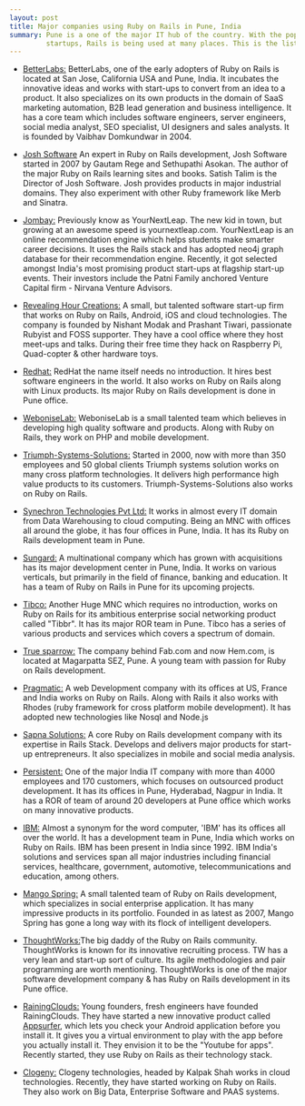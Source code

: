 ```yaml
---
layout: post
title: Major companies using Ruby on Rails in Pune, India
summary: Pune is a one of the major IT hub of the country. With the popularity of Ruby on Rails and the boom of 
         startups, Rails is being used at many places. This is the list of companies and organizations who are use Ruby on Rails.
---
```


* [BetterLabs:](http://www.betterlabs.net/) BetterLabs, one of the early adopters of Ruby on Rails is located at 
San Jose, California USA and Pune, India. It incubates the innovative ideas and works with start-ups to convert 
from an idea to a product. It also specializes on its own products in the domain of SaaS marketing automation, 
B2B lead generation and business intelligence. It has a core team which includes software engineers, server engineers, 
social media analyst, SEO specialist, UI designers and sales analysts. It is founded by Vaibhav Domkundwar in 2004.

* [Josh Software](http://www.betterlabs.net/) An expert in Ruby on Rails development, 
  Josh Software started in 2007 by Gautam Rege and Sethupathi Asokan. 
  The author of the major Ruby on Rails learning sites and books. Satish Talim is the Director of Josh Software. 
  Josh provides products in major industrial domains. They also experiment with other Ruby framework like Merb and Sinatra.

* [Jombay:](http://www.jombay.com) Previously know as YourNextLeap. The new kid in town, but growing at an awesome 
speed is yournextleap.com. YourNextLeap is an online recommendation engine which helps students make smarter career 
decisions. It uses the Rails stack and has adopted neo4j graph database for their recommendation engine. 
Recently, it got selected amongst India's most promising product start-ups at flagship start-up events. 
Their investors include the Patni Family anchored Venture Capital firm - Nirvana Venture Advisors.

* [Revealing Hour Creations:](http://revealinghour.in/) A small, but talented software start-up firm that works on 
Ruby on Rails, Android, iOS and cloud technologies. The company is founded by Nishant Modak and Prashant Tiwari, 
passionate Rubyist and FOSS supporter. They have a cool office where they host meet-ups and talks. During their free 
time they hack on Raspberry Pi, Quad-copter & other hardware toys.

* [Redhat:](http://www.redhat.com) RedHat the name itself needs no introduction. It hires best software engineers 
in the world. It also works on Ruby on Rails along with Linux products. Its major Ruby on Rails development is 
done in Pune office.

* [WeboniseLab:](http://www.weboniselab.com/) WeboniseLab is a small talented team which believes in 
developing high quality software and products. Along with Ruby on Rails, they work on PHP and mobile development.

* [Triumph-Systems-Solutions:](http://www.triumphsys.com/) Started in 2000, now with more than 350 employees and 
50 global clients Triumph systems solution works on many cross platform technologies. It delivers high performance 
high value products to its customers. Triumph-Systems-Solutions also works on Ruby on Rails.

* [Synechron Technologies Pvt Ltd:](http://www.synechron.com/) It works in almost every IT domain from Data 
Warehousing to cloud computing. Being an MNC with offices all around the globe, it has four offices in Pune, India. 
It has its Ruby on Rails development team in Pune.

* [Sungard:](http://www.sungard.com/) A multinational company which has grown with acquisitions has its major 
development center in Pune, India. It works on various verticals, but primarily in the field of finance, banking 
and education. It has a team of Ruby on Rails in Pune for its upcoming projects.

* [Tibco:](http://www.tibco.com/) Another Huge MNC which requires no introduction, works on Ruby on Rails for its 
ambitious enterprise social networking product called "Tibbr". It has its major ROR team in Pune. Tibco has a series 
of various products and services which covers a spectrum of domain.

* [True sparrow:](http://www.truesparrow.com/) The company behind Fab.com and now Hem.com, is located at Magarpatta SEZ, Pune. 
A young team with passion for Ruby on Rails development.

* [Pragmatic:](http://www.pragtech.co.in) A web Development company with its offices at US, France and India works on 
Ruby on Rails. Along with Rails it also works with Rhodes (ruby framework for cross platform mobile development). 
It has adopted new technologies like Nosql and Node.js

* [Sapna Solutions:](http://www.sapnasolutions.com/) A core Ruby on Rails development company with its expertise in 
Rails Stack. Develops and delivers major products for start-up entrepreneurs. It also specializes in mobile and social 
media analysis.

* [Persistent:](http://www.persistentsys.com/) One of the major India IT company with more than 4000 employees and 170 
customers, which focuses on outsourced product development. It has its offices in Pune, Hyderabad, Nagpur in India. 
It has a ROR of team of around 20 developers at Pune office which works on many innovative products.

* [IBM:](http://www.ibm.com/in/en/) Almost a synonym for the word computer, 'IBM' has its offices all over the world. 
It has a development team in Pune, India which works on Ruby on Rails. IBM has been present in India since 1992. 
IBM India's solutions and services span all major industries including financial services, healthcare, government, 
automotive, telecommunications and education, among others.

* [Mango Spring:](http://www.mangospring.com/) A small talented team of Ruby on Rails development, which specializes 
in social enterprise application. It has many impressive products in its portfolio. Founded in as latest as 2007, 
Mango Spring has gone a long way with its flock of intelligent developers.

* [ThoughtWorks:](http://www.thoughtworks.com/)The big daddy of the Ruby on Rails community. ThoughtWorks is known for 
its innovative recruiting process. TW has a very lean and start-up sort of culture. Its agile methodologies and pair 
programming are worth mentioning. ThoughtWorks is one of the major software development company & has  Ruby on Rails 
development in its Pune office.

* [RainingClouds:](http://rainingclouds.com/) Young founders, fresh engineers have founded RainingClouds. 
They have started a new innovative product called [Appsurfer](http://appsurfer.com), which lets you check your 
Android application before you install it. It gives you a virtual environment to play with the app before you actually 
install it. They envision it to be the "Youtube for apps". Recently started, they use Ruby on Rails as their technology stack.

* [Clogeny:](http://www.clogeny.com/) Clogeny technologies, headed by Kalpak Shah works in cloud technologies. 
Recently, they have started working on Ruby on Rails. They also work on Big Data, Enterprise Software and PAAS systems.